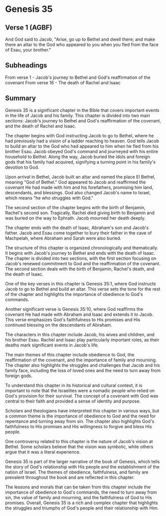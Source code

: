 # Genesis 35

## Verse 1 (AGBF)

And God said to Jacob, "Arise, go up to Bethel and dwell there; and make there an altar to the God who appeared to you when you fled from the face of Esau, your brother."

## Subheadings

From verse 1 - Jacob's journey to Bethel and God's reaffirmation of the covenant
From verse 16 - The death of Rachel and Isaac

## Summary

Genesis 35 is a significant chapter in the Bible that covers important events in the life of Jacob and his family. This chapter is divided into two main sections: Jacob's journey to Bethel and God's reaffirmation of the covenant, and the death of Rachel and Isaac.

The chapter begins with God instructing Jacob to go to Bethel, where he had previously had a vision of a ladder reaching to heaven. God tells Jacob to build an altar to the God who had appeared to him when he fled from his brother Esau. Jacob obeyed God's command and journeyed with his entire household to Bethel. Along the way, Jacob buried the idols and foreign gods that his family had acquired, signifying a turning point in his family's devotion to God.

Upon arrival in Bethel, Jacob built an altar and named the place El Bethel, meaning "God of Bethel." God appeared to Jacob and reaffirmed the covenant He had made with him and his forefathers, promising him land, descendants, and blessings. God also changed Jacob's name to Israel, which means "he who struggles with God."

The second section of the chapter begins with the birth of Benjamin, Rachel's second son. Tragically, Rachel died giving birth to Benjamin and was buried on the way to Ephrath. Jacob mourned her death deeply.

The chapter ends with the death of Isaac, Abraham's son and Jacob's father. Jacob and Esau come together to bury their father in the cave of Machpelah, where Abraham and Sarah were also buried.

The structure of this chapter is organized chronologically and thematically. It begins with Jacob's journey to Bethel and ends with the death of Isaac. The chapter is divided into two sections, with the first section focusing on Jacob's renewed commitment to God and the reaffirmation of the covenant. The second section deals with the birth of Benjamin, Rachel's death, and the death of Isaac.

One of the key verses in this chapter is Genesis 35:1, where God instructs Jacob to go to Bethel and build an altar. This verse sets the tone for the rest of the chapter and highlights the importance of obedience to God's commands.

Another significant verse is Genesis 35:10, where God reaffirms the covenant He had made with Abraham and Isaac and extends it to Jacob. This verse emphasizes God's faithfulness to His promises and His continued blessing on the descendants of Abraham.

The characters in this chapter include Jacob, his wives and children, and his brother Esau. Rachel and Isaac play particularly important roles, as their deaths mark significant events in Jacob's life.

The main themes of this chapter include obedience to God, the reaffirmation of the covenant, and the importance of family and mourning. The chapter also highlights the struggles and challenges that Jacob and his family face, including the loss of loved ones and the need to turn away from foreign gods.

To understand this chapter in its historical and cultural context, it is important to note that the Israelites were a nomadic people who relied on God's provision for their survival. The concept of a covenant with God was central to their faith and provided a sense of identity and purpose.

Scholars and theologians have interpreted this chapter in various ways, but a common theme is the importance of obedience to God and the need for repentance and turning away from sin. The chapter also highlights God's faithfulness to His promises and His willingness to forgive and bless His people.

One controversy related to this chapter is the nature of Jacob's vision at Bethel. Some scholars believe that the vision was symbolic, while others argue that it was a literal experience.

Genesis 35 is part of the larger narrative of the book of Genesis, which tells the story of God's relationship with His people and the establishment of the nation of Israel. The themes of obedience, faithfulness, and family are prevalent throughout the book and are reflected in this chapter.

The lessons and morals that can be taken from this chapter include the importance of obedience to God's commands, the need to turn away from sin, the value of family and mourning, and the faithfulness of God to His promises. Overall, Genesis 35 is a rich and complex chapter that highlights the struggles and triumphs of God's people and their relationship with Him.